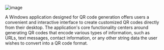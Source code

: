 ![image](https://github.com/PackJC/QRCodeMaker/assets/34726562/ccc7e4f1-31ed-4f5b-a32a-ed94adc7d6b8)

A Windows application designed for QR code generation offers users a convenient and interactive interface to create customized QR codes directly from their desktop. The application's core functionality centers around generating QR codes that encode various types of information, such as URLs, text messages, contact information, or any other string data the user wishes to convert into a QR code format.
